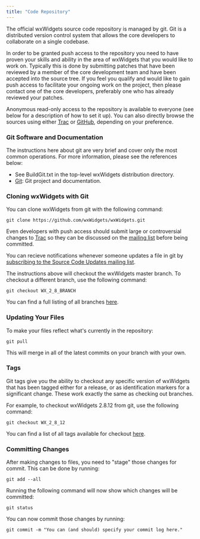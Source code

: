 ```yaml
---
title: "Code Repository"
---
```


The official wxWidgets source code repository is managed by git. Git is a
distributed version control system that allows the core developers to
collaborate on a single codebase.

In order to be granted push access to the repository you need to have
proven your skills and ability in the area of wxWidgets that you would
like to work on.  Typically this is done by submitting patches that have
been reviewed by a member of the core development team and have been
accepted into the source tree.  If you feel you qualify and would like to
gain push access to facilitate your ongoing work on the project, then please
contact one of the core developers, preferably one who has already reviewed
your patches.

Anonymous read-only access to the repository is available to everyone (see
below for a description of how to set it up). You can also directly browse the
sources using either [Trac](https://trac.wxwidgets.org/browser) or
[GitHub](https://github.com/wxWidgets/), depending on your preference.


### Git Software and Documentation

The instructions here about git are very brief and cover only the most common
operations. For more information, please see the references below:

* See BuildGit.txt in the top-level wxWidgets distribution directory.
* [Git](http://git-scm.com/): Git project and documentation.


### Cloning wxWidgets with Git

You can clone wxWidgets from git with the following command:

    git clone https://github.com/wxWidgets/wxWidgets.git

Even developers with push access should submit large or controversial changes
to [Trac](https://trac.wxwidgets.org) so they can be discussed on the
[mailing list](/support/mailing-lists/) before being committed.

You can recieve notifications whenever someone updates a file in git by
[subscribing to the Source Code Updates mailing list](/support/mailing-lists/).

The instructions above will checkout the wxWidgets master branch. To checkout a
different branch, use the following command:

    git checkout WX_2_8_BRANCH

You can find a full listing of all branches
[here](https://github.com/wxWidgets/wxWidgets/branches).


### Updating Your Files

To make your files reflect what's currently in the repository:

    git pull

This will merge in all of the latest commits on your branch with your own.


### Tags

Git tags give you the ability to checkout any specific version of wxWidgets
that has been tagged either for a release, or as identification markers for a
significant change. These work exactly the same as checking out branches.

For example, to checkout wxWidgets 2.8.12 from git, use the following command:

    git checkout WX_2_8_12

You can find a list of all tags available for checkout
[here](https://github.com/wxWidgets/wxWidgets/tags).


### Committing Changes

After making changes to files, you need to "stage" those changes for commit.
This can be done by running:

    git add --all

Running the following command will now show which changes will be committed:

    git status

You can now commit those changes by running:

    git commit -m "You can (and should) specify your commit log here."
